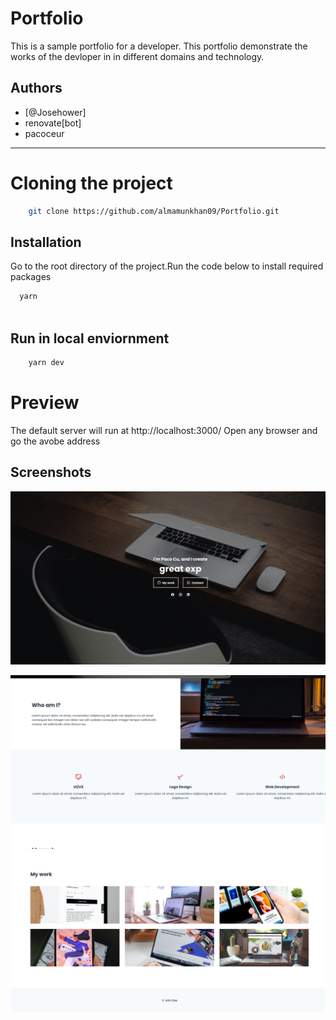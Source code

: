 
# Portfolio

This is a sample portfolio for a developer. This portfolio demonstrate the works of the devloper in in different domains and technology.



## Authors

- [@Josehower]
- renovate[bot]
- pacoceur
---------


# Cloning the project 

```bash
    git clone https://github.com/almamunkhan09/Portfolio.git
```


## Installation

Go to the root directory of the project.Run the code below to install required packages

```bash
  yarn 
  
```
## Run in local enviornment 

```bash
    yarn dev

```

# Preview

The default server will run at http://localhost:3000/
Open any browser and go the avobe address 


    
## Screenshots

![Screenshot 1](https://github.com/almamunkhan09/Portfolio/blob/main/portfolio1.png)

![Screenshot 2](https://github.com/almamunkhan09/Portfolio/blob/main/portfolio2.png)
![Screenshot 3](https://github.com/almamunkhan09/Portfolio/blob/main/portfolio3.png)

